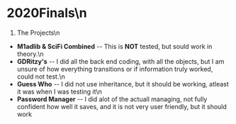 # 2020Finals\n
1. The Projects\n
  * **M1adlib & SciFi Combined** -- This is **NOT** tested, but sould work in theory.\n
  * **GDRitzy's** -- I did all the back end coding, with all the objects, but I am unsure of how everything transitions or if information truly worked, could not test.\n
  * **Guess Who** -- I did not use inheritance, but it should be working, atleast it was when I was testing it\n
  * **Password Manager** -- I did alot of the actuall managing, not fully confident how well it saves, and it is not very user friendly, but it should work
  
